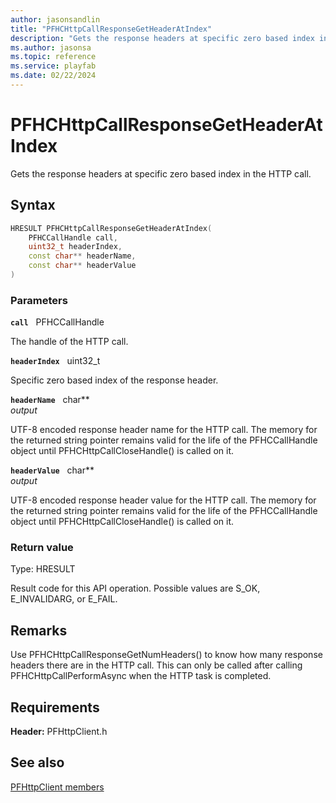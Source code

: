 ```yaml
---
author: jasonsandlin
title: "PFHCHttpCallResponseGetHeaderAtIndex"
description: "Gets the response headers at specific zero based index in the HTTP call."
ms.author: jasonsa
ms.topic: reference
ms.service: playfab
ms.date: 02/22/2024
---
```


# PFHCHttpCallResponseGetHeaderAtIndex  

Gets the response headers at specific zero based index in the HTTP call.  

## Syntax  
  
```cpp
HRESULT PFHCHttpCallResponseGetHeaderAtIndex(  
    PFHCCallHandle call,  
    uint32_t headerIndex,  
    const char** headerName,  
    const char** headerValue  
)  
```  
  
### Parameters  
  
**`call`** &nbsp; PFHCCallHandle  
  
The handle of the HTTP call.  
  
**`headerIndex`** &nbsp; uint32_t  
  
Specific zero based index of the response header.  
  
**`headerName`** &nbsp; char**  
*output*  
  
UTF-8 encoded response header name for the HTTP call. The memory for the returned string pointer remains valid for the life of the PFHCCallHandle object until PFHCHttpCallCloseHandle() is called on it.  
  
**`headerValue`** &nbsp; char**  
*output*  
  
UTF-8 encoded response header value for the HTTP call. The memory for the returned string pointer remains valid for the life of the PFHCCallHandle object until PFHCHttpCallCloseHandle() is called on it.  
  
  
### Return value
Type: HRESULT
  
Result code for this API operation. Possible values are S_OK, E_INVALIDARG, or E_FAIL.
  
## Remarks  
  
Use PFHCHttpCallResponseGetNumHeaders() to know how many response headers there are in the HTTP call. This can only be called after calling PFHCHttpCallPerformAsync when the HTTP task is completed.
  
## Requirements  
  
**Header:** PFHttpClient.h
  
## See also  
[PFHttpClient members](../pfhttpclient_members.md)  

  
  
